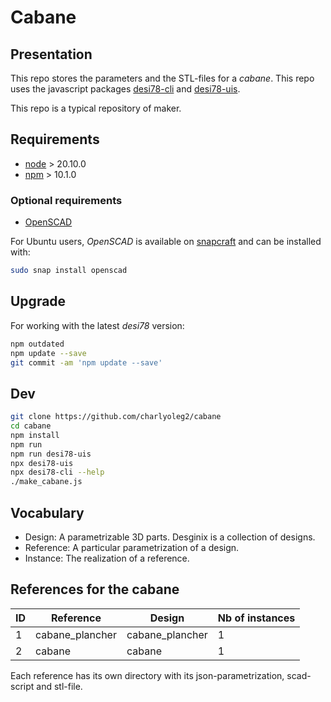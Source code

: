 Cabane
======


Presentation
------------

This repo stores the parameters and the STL-files for a *cabane*.
This repo uses the javascript packages [desi78-cli](https://www.npmjs.com/package/desi78-cli) and [desi78-uis](https://www.npmjs.com/package/desi78-uis).

This repo is a typical repository of maker.


Requirements
------------

- [node](https://nodejs.org) > 20.10.0
- [npm](https://docs.npmjs.com/cli) > 10.1.0


### Optional requirements

- [OpenSCAD](https://openscad.org/)

For Ubuntu users, *OpenSCAD* is available on [snapcraft](https://snapcraft.io/openscad) and can be installed with:

```bash
sudo snap install openscad
```

Upgrade
-------

For working with the latest *desi78* version:

```bash
npm outdated
npm update --save
git commit -am 'npm update --save'
```


Dev
---

```bash
git clone https://github.com/charlyoleg2/cabane
cd cabane
npm install
npm run
npm run desi78-uis
npx desi78-uis
npx desi78-cli --help
./make_cabane.js
```

Vocabulary
----------

- Design: A parametrizable 3D parts. Desginix is a collection of designs.
- Reference: A particular parametrization of a design.
- Instance: The realization of a reference.


References for the cabane
-------------------------

ID | Reference           | Design             | Nb of instances
---|---------------------|--------------------|----------------
1  | cabane\_plancher    | cabane\_plancher   | 1
2  | cabane              | cabane             | 1

Each reference has its own directory with its json-parametrization, scad-script and stl-file.


